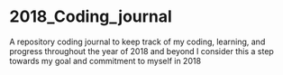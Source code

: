 # 2018_Coding_journal
A repository coding journal to keep track of my coding, learning, and progress throughout the year of 2018 and beyond I consider this a step towards my goal and commitment to myself in 2018
